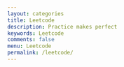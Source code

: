 ```yaml
---
layout: categories
title: Leetcode
description: Practice makes perfect
keywords: Leetcode
comments: false
menu: Leetcode
permalink: /leetcode/
---
```

<!--
<section class="container posts-content">
{% for tag in site.tags %}
<h3>{{ tag | first}}</h3>
<ol class="posts-list">
{% for post in tag[1] %}
<li class="posts-list-item">
<span class="posts-list-meta">{{ post.date | date:"%Y-%m-%d" }}</span>
<a class="posts-list-name" href="{{ site.url }}{{ post.url }}">{{ post.title }}</a>
</li>
{% endfor %}
</ol>
{% endfor %}
</section>
-->